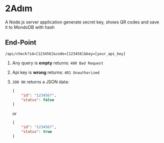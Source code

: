# 2Adım

A Node.js server application generate secret key, shows QR codes and save it to MondoDB with hash

## End-Point

```
/api/check?id=[123456]&code=[123456]&key=[your_api_key]
```

1. Any query is **empty** returns: `400 Bad Request`

1. Api key is **wrong** returns: `401 Unauthorized`

1. `200 OK` returns a JSON data:

    ```json
    {
        "id": "1234567",
        "status": false
    }
    ```

    or

    
    ```json
    {
        "id": "1234567",
        "status": true
    }
    ```
